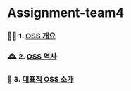 # Assignment-team4  

### 🤷‍♀️ 1. [OSS 개요](https://github.com/dmiraeteam4/Assignment-team4/blob/main/oss%20%EA%B0%9C%EC%9A%94.md)  
### 🕰 2. [OSS 역사](https://github.com/dmiraeteam4/Assignment-team4/blob/main/OSS%EC%97%AD%EC%82%AC.md)  
### 📖 3. [대표적 OSS 소개](https://github.com/dmiraeteam4/Assignment-team4/blob/main/%EB%8C%80%ED%91%9C%EC%A0%81OSS%20%EC%86%8C%EA%B0%9C.md)
